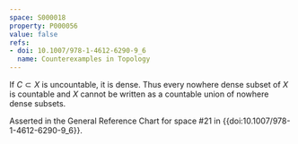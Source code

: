 ```yaml
---
space: S000018
property: P000056
value: false
refs:
- doi: 10.1007/978-1-4612-6290-9_6
  name: Counterexamples in Topology
---
```


If $C \subset X$ is uncountable, it is dense. Thus every nowhere dense subset of $X$ is countable and $X$ cannot be written as a countable union of nowhere dense subsets.

Asserted in the General Reference Chart for space #21 in
{{doi:10.1007/978-1-4612-6290-9_6}}.
